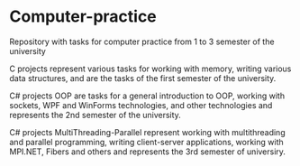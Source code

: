 # Computer-practice
Repository with tasks for computer practice from 1 to 3 semester of the university

C projects represent various tasks for working with memory, writing various data structures, and are the tasks of the first semester of the university.

C# projects OOP are tasks for a general introduction to OOP, working with sockets, WPF and WinForms technologies, and other technologies and represents the 2nd semester of the university.

C# projects MultiThreading-Parallel represent working with multithreading and parallel programming, writing client-server applications, working with MPI.NET, Fibers and others and represents the 3rd semester of universiry.
